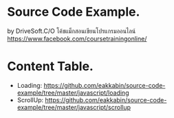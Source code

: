 # Source Code Example.

by DriveSoft.C/O
โค้ชแม็กสอนเขียนโปรแกรมออนไลน์ https://www.facebook.com/coursetrainingonline/

# Content Table.

- Loading: https://github.com/eakkabin/source-code-example/tree/master/javascript/loading
- ScrollUp: https://github.com/eakkabin/source-code-example/tree/master/javascript/scrollup